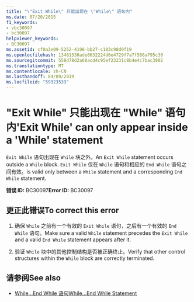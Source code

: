 ```yaml
---
title: "\"Exit While\" 只能出现在 \"While\" 语句内"
ms.date: 07/20/2015
f1_keywords:
- vbc30097
- bc30097
helpviewer_keywords:
- BC30097
ms.assetid: cf0a3e09-5252-4198-bb27-c103c98d9f19
ms.openlocfilehash: 13481530ade8632224d6e4729f7a7f586a795c30
ms.sourcegitcommit: 558d78d2a68acd4c95ef23231c8b4e4c7bac3902
ms.translationtype: MT
ms.contentlocale: zh-CN
ms.lasthandoff: 04/09/2019
ms.locfileid: "59323533"
---
```

# <a name="exit-while-can-only-appear-inside-a-while-statement"></a><span data-ttu-id="7c55b-102">"Exit While" 只能出现在 "While" 语句内</span><span class="sxs-lookup"><span data-stu-id="7c55b-102">'Exit While' can only appear inside a 'While' statement</span></span>
<span data-ttu-id="7c55b-103">`Exit While` 语句出现在 `While` 块之外。</span><span class="sxs-lookup"><span data-stu-id="7c55b-103">An `Exit While` statement occurs outside a `While` block.</span></span> `Exit While` <span data-ttu-id="7c55b-104">仅在 `While` 语句和相应的 `End While` 语句之间有效。</span><span class="sxs-lookup"><span data-stu-id="7c55b-104">is valid only between a `While` statement and a corresponding `End While` statement.</span></span>  
  
 <span data-ttu-id="7c55b-105">**错误 ID:** BC30097</span><span class="sxs-lookup"><span data-stu-id="7c55b-105">**Error ID:** BC30097</span></span>  
  
## <a name="to-correct-this-error"></a><span data-ttu-id="7c55b-106">更正此错误</span><span class="sxs-lookup"><span data-stu-id="7c55b-106">To correct this error</span></span>  
  
1. <span data-ttu-id="7c55b-107">确保 `While` 之前有一个有效的 `Exit While` 语句，之后有一个有效的 `End While` 语句。</span><span class="sxs-lookup"><span data-stu-id="7c55b-107">Make sure a valid `While` statement precedes the `Exit While` and a valid `End While` statement appears after it.</span></span>  
  
2. <span data-ttu-id="7c55b-108">验证 `While` 块中的其他控制结构是否被正确终止。</span><span class="sxs-lookup"><span data-stu-id="7c55b-108">Verify that other control structures within the `While` block are correctly terminated.</span></span>  
  
## <a name="see-also"></a><span data-ttu-id="7c55b-109">请参阅</span><span class="sxs-lookup"><span data-stu-id="7c55b-109">See also</span></span>

- [<span data-ttu-id="7c55b-110">While...End While 语句</span><span class="sxs-lookup"><span data-stu-id="7c55b-110">While...End While Statement</span></span>](../../visual-basic/language-reference/statements/while-end-while-statement.md)
